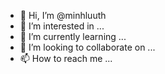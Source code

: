 - 👋 Hi, I’m @minhluuth
- 👀 I’m interested in ...
- 🌱 I’m currently learning ...
- 💞️ I’m looking to collaborate on ...
- 📫 How to reach me ...

<!---
minhluuth/minhluuth is a ✨ special ✨ repository because its `README.md` (this file) appears on your GitHub profile.
You can click the Preview link to take a look at your changes.
--->
